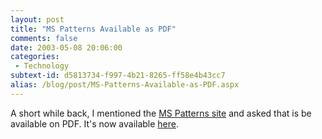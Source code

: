 ```yaml
---
layout: post
title: "MS Patterns Available as PDF"
comments: false
date: 2003-05-08 20:06:00
categories:
 - Technology
subtext-id: d5813734-f997-4b21-8265-ff58e4b43cc7
alias: /blog/post/MS-Patterns-Available-as-PDF.aspx
---
```



A short while back, I mentioned the [MS Patterns site](http://msdn.microsoft.com/practices/type/Patterns/default.asp) and asked that is be available on PDF. It's now available [here](http://www.microsoft.com/downloads/details.aspx?familyid=3c81c38e-abfc-484f-a076-cf99b3485754&displaylang=en). 
